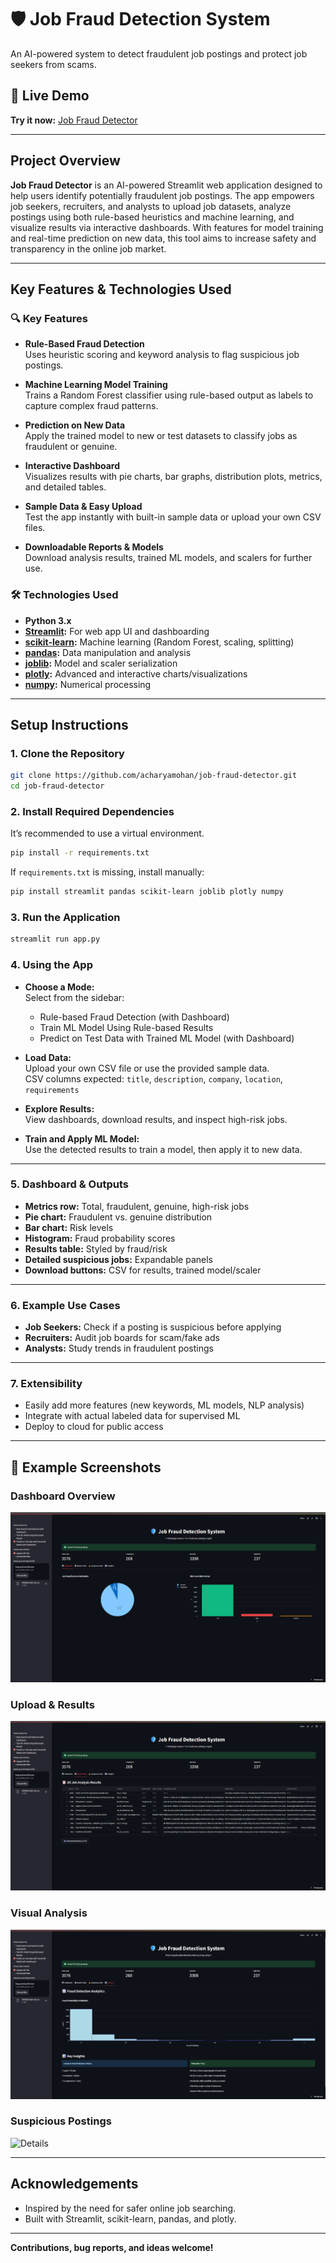 
# 🛡️ Job Fraud Detection System

An AI-powered system to detect fraudulent job postings and protect job seekers from scams.

## 🚀 Live Demo

**Try it now:** [Job Fraud Detector](https://job-fraud-detector.streamlit.app/)

---

## Project Overview

**Job Fraud Detector** is an AI-powered Streamlit web application designed to help users identify potentially fraudulent job postings. The app empowers job seekers, recruiters, and analysts to upload job datasets, analyze postings using both rule-based heuristics and machine learning, and visualize results via interactive dashboards. With features for model training and real-time prediction on new data, this tool aims to increase safety and transparency in the online job market.

---

## Key Features & Technologies Used

### 🔍 Key Features
- **Rule-Based Fraud Detection**  
  Uses heuristic scoring and keyword analysis to flag suspicious job postings.

- **Machine Learning Model Training**  
  Trains a Random Forest classifier using rule-based output as labels to capture complex fraud patterns.

- **Prediction on New Data**  
  Apply the trained model to new or test datasets to classify jobs as fraudulent or genuine.

- **Interactive Dashboard**  
  Visualizes results with pie charts, bar graphs, distribution plots, metrics, and detailed tables.

- **Sample Data & Easy Upload**  
  Test the app instantly with built-in sample data or upload your own CSV files.

- **Downloadable Reports & Models**  
  Download analysis results, trained ML models, and scalers for further use.

### 🛠 Technologies Used
- **Python 3.x**
- **[Streamlit](https://streamlit.io/):** For web app UI and dashboarding  
- **[scikit-learn](https://scikit-learn.org/):** Machine learning (Random Forest, scaling, splitting)  
- **[pandas](https://pandas.pydata.org/):** Data manipulation and analysis  
- **[joblib](https://joblib.readthedocs.io/):** Model and scaler serialization  
- **[plotly](https://plotly.com/):** Advanced and interactive charts/visualizations  
- **[numpy](https://numpy.org/):** Numerical processing

---

## Setup Instructions

### 1. **Clone the Repository**
```bash
git clone https://github.com/acharyamohan/job-fraud-detector.git
cd job-fraud-detector
```

### 2. **Install Required Dependencies**
It’s recommended to use a virtual environment.

```bash
pip install -r requirements.txt
```

If `requirements.txt` is missing, install manually:
```bash
pip install streamlit pandas scikit-learn joblib plotly numpy
```

### 3. **Run the Application**
```bash
streamlit run app.py
```

### 4. **Using the App**

- **Choose a Mode:**  
  Select from the sidebar:
  - Rule-based Fraud Detection (with Dashboard)
  - Train ML Model Using Rule-based Results
  - Predict on Test Data with Trained ML Model (with Dashboard)

- **Load Data:**  
  Upload your own CSV file or use the provided sample data.  
  CSV columns expected: `title`, `description`, `company`, `location`, `requirements`

- **Explore Results:**  
  View dashboards, download results, and inspect high-risk jobs.

- **Train and Apply ML Model:**  
  Use the detected results to train a model, then apply it to new data.

---

### 5. **Dashboard & Outputs**
- **Metrics row:** Total, fraudulent, genuine, high-risk jobs  
- **Pie chart:** Fraudulent vs. genuine distribution  
- **Bar chart:** Risk levels  
- **Histogram:** Fraud probability scores  
- **Results table:** Styled by fraud/risk  
- **Detailed suspicious jobs:** Expandable panels  
- **Download buttons:** CSV for results, trained model/scaler  

---

### 6. **Example Use Cases**
- **Job Seekers:** Check if a posting is suspicious before applying  
- **Recruiters:** Audit job boards for scam/fake ads  
- **Analysts:** Study trends in fraudulent postings  

---

### 7. **Extensibility**
- Easily add more features (new keywords, ML models, NLP analysis)  
- Integrate with actual labeled data for supervised ML  
- Deploy to cloud for public access  

---

## 📸 Example Screenshots

### Dashboard Overview
![Dashboard](https://github.com/acharyamohan/job-fraud-detector/blob/6dcf52a4f1deb425d428a1c57dcc6b0d49b9e9e4/dash_board_overview.png)

### Upload & Results
![Upload](https://github.com/acharyamohan/job-fraud-detector/blob/6dcf52a4f1deb425d428a1c57dcc6b0d49b9e9e4/upload_and_results.png)

### Visual Analysis
![Graphs](https://github.com/acharyamohan/job-fraud-detector/blob/6dcf52a4f1deb425d428a1c57dcc6b0d49b9e9e4/visual_analysis.png)

### Suspicious Postings
![Details](https://github.com/acharyamohan/job-fraud-zdetector/blob/6dcf52a4f1deb425d428a1c57dcc6b0d49b9e9e4/suspicious_job.png)

---

## Acknowledgements

- Inspired by the need for safer online job searching.  
- Built with Streamlit, scikit-learn, pandas, and plotly.

---

**Contributions, bug reports, and ideas welcome!**
